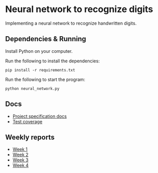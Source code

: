 # Neural network to recognize digits

Implementing a neural network to recognize handwritten digits.

## Dependencies & Running
Install Python on your computer.

Run the following to install the dependencies:
```console
pip install -r requirements.txt
```

Run the following to start the program:
```console
python neural_network.py
```


## Docs
- [Project specification docs](https://github.com/luukasmakila/neural-network-to-recognize-digits/blob/main/docs/spec_doc.md)
- [Test coverage](https://luukasmakila.github.io/neural-network-to-recognize-digits/)

## Weekly reports
- [Week 1](https://github.com/luukasmakila/neural-network-to-recognize-digits/blob/main/docs/week_1_report.md)
- [Week 2](https://github.com/luukasmakila/neural-network-to-recognize-digits/blob/main/docs/week_2_report.md)
- [Week 3](https://github.com/luukasmakila/neural-network-to-recognize-digits/blob/main/docs/week_3_report.md)
- [Week 4](https://github.com/luukasmakila/neural-network-to-recognize-digits/blob/main/docs/week_4_report.md)
